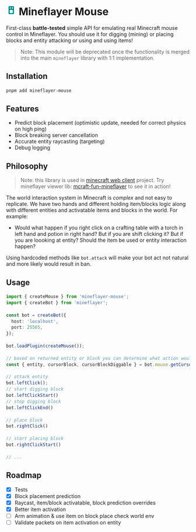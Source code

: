 # <img src="assets/mouse.svg" width="28" height="28" alt="mineflayer-mouse"> Mineflayer Mouse

First-class **battle-tested** simple API for emulating real Minecraft mouse control in Mineflayer. You should use it for digging (mining) or placing blocks and entity attacking or using and using items!

> Note: This module will be deprecated once the functionality is merged into the main `mineflayer` library with 1:1 implementation.

## Installation

```bash
pnpm add mineflayer-mouse
```

## Features

- Predict block placement (optimistic update, needed for correct physics on high ping)
- Block breaking server cancellation
- Accurate entity raycasting (targeting)
- Debug logging

## Philosophy

> Note: this library is used in [minecraft web client](http://github.com/zardoy/prismarine-web-client/) project. Try mineflayer viewer lib: [mcraft-fun-mineflayer](https://npmjs.com/mcraft-fun-mineflayer) to see it in action!

The world interaction system in Minecraft is *complex* and not easy to replicate. We have two hands and different holding item/blocks logic along with different entities and activatable items and blocks in the world. For example:

- Would what happen if you right click on a crafting table with a torch in left hand and potion in right hand? But if you are shift clicking it? But if you are loooking at entity? Should the item be used or entity interaction happen?

Using hardcoded methods like `bot.attack` will make your bot act not natural and more likely would result in ban.

## Usage

```ts
import { createMouse } from 'mineflayer-mouse';
import { createBot } from 'mineflayer';

const bot = createBot({
  host: 'localhost',
  port: 25565,
});

bot.loadPlugin(createMouse());

// based on returned entity or block you can determine what action would happen (you cant enfoce specific action since thats not how game works)
const { entity, cursorBlock, cursorBlockDiggable } = bot.mouse.getCursorState();

// attack entity
bot.leftClick();
// start digging block
bot.leftClickStart()
// stop digging block
bot.leftClickEnd()

// place block
bot.rightClick()

// start placing block
bot.rightClickStart()

// ...
```

## Roadmap

- [X] Tests
- [X] Block placement prediction
- [X] Raycast, item/block activatable, block prediction overrides
- [X] Better item activation
- [ ] Arm animation & use item on block place check world env
- [ ] Validate packets on item activation on entity
